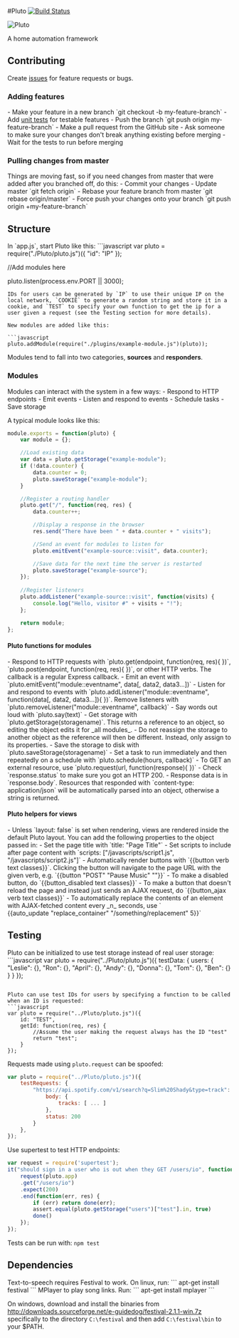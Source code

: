 #Pluto [![Build Status](https://travis-ci.org/pahgawk/Pluto.svg?branch=master)](https://travis-ci.org/pahgawk/Pluto)

![Pluto](https://raw.githubusercontent.com/pahgawk/Pluto/a826a991dda8d84eaa80be1155b0f0f6b685e851/public/images/pluto-small.png)

A home automation framework

<h2>Contributing</h2>
Create <a href="https://github.com/pahgawk/Pluto/issues">issues</a> for feature requests or bugs.

<h3>Adding features</h3>
- Make your feature in a new branch `git checkout -b my-feature-branch`
- Add <a href="#testing">unit tests</a> for testable features
- Push the branch `git push origin my-feature-branch`
- Make a pull request from the GitHub site
- Ask someone to make sure your changes don't break anything existing before merging
- Wait for the tests to run before merging

<h3>Pulling changes from master</h3>
Things are moving fast, so if you need changes from master that were added after you branched off, do this:
- Commit your changes
- Update master `git fetch origin`
- Rebase your feature branch from master `git rebase origin/master`
- Force push your changes onto your branch `git push origin +my-feature-branch`

<h2>Structure</h2>
In `app.js`, start Pluto like this:
```javascript
var pluto = require("./Pluto/pluto.js")({
    "id": "IP"
});

//Add modules here

pluto.listen(process.env.PORT || 3000);
```
IDs for users can be generated by `IP` to use their unique IP on the local network, `COOKIE` to generate a random string and store it in a cookie, and `TEST` to specify your own function to get the ip for a user given a request (see the Testing section for more details).

New modules are added like this:

```javascript
pluto.addModule(require("./plugins/example-module.js")(pluto));
```

Modules tend to fall into two categories, <strong>sources</strong> and <strong>responders</strong>.

<h3>Modules</h3>
Modules can interact with the system in a few ways:
- Respond to HTTP endpoints
- Emit events
- Listen and respond to events
- Schedule tasks
- Save storage

A typical module looks like this:
```javascript
module.exports = function(pluto) {
    var module = {};

    //Load existing data
    var data = pluto.getStorage("example-module");
    if (!data.counter) {
        data.counter = 0;
        pluto.saveStorage("example-module");
    }

    //Register a routing handler
    pluto.get("/", function(req, res) {
        data.counter++;

        //Display a response in the browser
        res.send("There have been " + data.counter + " visits");

        //Send an event for modules to listen for
        pluto.emitEvent("example-source::visit", data.counter);

        //Save data for the next time the server is restarted
        pluto.saveStorage("example-source");
    });
    
    //Register listeners
    pluto.addListener("example-source::visit", function(visits) {
        console.log("Hello, visitor #" + visits + "!");
    };

    return module;
};
```

<h4>Pluto functions for modules</h4>
- Respond to HTTP requests with `pluto.get(endpoint, function(req, res){ })`, `pluto.post(endpoint, function(req, res){ })`, or other HTTP verbs. The callback is a regular Express callback.
- Emit an event with `pluto.emitEvent("module::eventname", data[, data2, data3...])`
- Listen for and respond to events with `pluto.addListener("module::eventname", function(data[, data2, data3...]){ })`. Remove listeners with `pluto.removeListener("module::eventname", callback)`
- Say words out loud with `pluto.say(text)`
- Get storage with `pluto.getStorage(storagename)`. This returns a reference to an object, so editing the object edits it for _all modules_.
  - Do not reassign the storage to another object as the reference will then be different. Instead, only assign to its properties.
  - Save the storage to disk with `pluto.saveStorage(storagename)`
- Set a task to run immediately and then repeatedly on a schedule with `pluto.schedule(hours, callback)`
- To GET an external resource, use `pluto.request(url, function(response){ })`
  - Check `response.status` to make sure you got an HTTP 200.
  - Response data is in `response.body`. Resources that responded with `content-type: application/json` will be automatically parsed into an object, otherwise a string is returned.

<h4>Pluto helpers for views</h4>
- Unless `layout: false` is set when rendering, views are rendered inside the default Pluto layout. You can add the following properties to the object passed in:
  - Set the page title with `title: "Page Title"`
  - Set scripts to include after page content with `scripts: ["/javascripts/script1.js", "/javascripts/script2.js"]`
- Automatically render buttons with `{{button verb text classes}}`. Clicking the button will navigate to the page URL with the given verb, e.g. `{{button "POST" "Pause Music" ""}}`
- To make a disabled button, do `{{button_disabled text classes}}`
- To make a button that doesn't reload the page and instead just sends an AJAX request, do `{{button_ajax verb text classes}}`
- To automatically replace the contents of an element with AJAX-fetched content every _n_ seconds, use `<div id="replace_container"></div> {{auto_update "replace_container" "/something/replacement" 5}}`

<h2>Testing</h2>
Pluto can be initialized to use test storage instead of real user storage:
```javascript
var pluto = require("../Pluto/pluto.js")({
    testData: {
        users: {
            "Leslie": {},
            "Ron": {},
            "April": {},
            "Andy": {},
            "Donna": {},
            "Tom": {},
            "Ben": {}
        }
    }
});

```

Pluto can use test IDs for users by specifying a function to be called when an ID is requested:
```javascript
var pluto = require("../Pluto/pluto.js")({
    id: "TEST",
    getId: function(req, res) {
        //Assume the user making the request always has the ID "test"
        return "test";
    }
});
```

Requests made using `pluto.request` can be spoofed:
```javascript
var pluto = require("../Pluto/pluto.js")({
    testRequests: {
        "https://api.spotify.com/v1/search?q=Slim%20Shady&type=track": {
            body: {
                tracks: [ ... ]
            },
            status: 200
        }
    },
});
```

Use supertest to test HTTP endpoints:
```javascript
var request = require('supertest');
it("should sign in a user who is out when they GET /users/io", function(done) {
    request(pluto.app)
    .get("/users/io")
    .expect(200)
    .end(function(err, res) {
        if (err) return done(err);
        assert.equal(pluto.getStorage("users")["test"].in, true)
        done()
    });
});
```


Tests can be run with: `npm test`


<h2>Dependencies</h2>
Text-to-speech requires Festival to work. On linux, run:
```
apt-get install festival
```
MPlayer to play song links. Run:
```
apt-get install mplayer
```

On windows, download and install the binaries from http://downloads.sourceforge.net/e-guidedog/festival-2.1.1-win.7z specifically to the directory `C:\festival` and then add `C:\festival\bin` to your $PATH.
